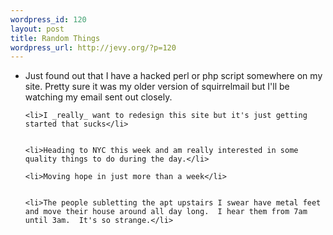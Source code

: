 ```yaml
--- 
wordpress_id: 120
layout: post
title: Random Things
wordpress_url: http://jevy.org/?p=120
---
```

<ul><li>Just found out that I have a hacked perl or php script somewhere on my site.  Pretty sure it was my older version of squirrelmail but I'll be watching my email sent out closely.</li>


	<li>I _really_ want to redesign this site but it's just getting started that sucks</li>


	<li>Heading to NYC this week and am really interested in some quality things to do during the day.</li>

	<li>Moving hope in just more than a week</li>


	<li>The people subletting the apt upstairs I swear have metal feet and move their house around all day long.  I hear them from 7am until 3am.  It's so strange.</li>
</ul>
